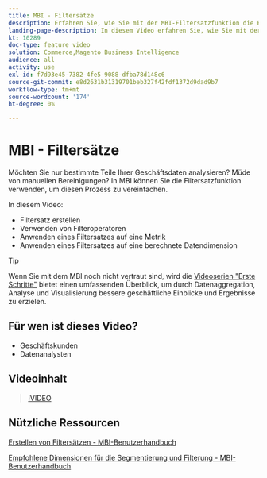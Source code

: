 ```yaml
---
title: MBI - Filtersätze
description: Erfahren Sie, wie Sie mit der MBI-Filtersatzfunktion die Berichterstellung für Geschäftsdaten für Adobe Commerce und Magento Open Source vereinfachen.
landing-page-description: In diesem Video erfahren Sie, wie Sie mit der Funktion "MBI-Filtersätze"die Berichterstellung für Geschäftsdaten vereinfachen.
kt: 10289
doc-type: feature video
solution: Commerce,Magento Business Intelligence
audience: all
activity: use
exl-id: f7d93e45-7382-4fe5-9088-dfba78d148c6
source-git-commit: e8d2631b31319701beb327f42fdf1372d9dad9b7
workflow-type: tm+mt
source-wordcount: '174'
ht-degree: 0%

---
```


# MBI - Filtersätze

Möchten Sie nur bestimmte Teile Ihrer Geschäftsdaten analysieren? Müde von manuellen Bereinigungen? In MBI können Sie die Filtersatzfunktion verwenden, um diesen Prozess zu vereinfachen.

In diesem Video:

- Filtersatz erstellen
- Verwenden von Filteroperatoren
- Anwenden eines Filtersatzes auf eine Metrik
- Anwenden eines Filtersatzes auf eine berechnete Datendimension

>[!TIP]
>
>Wenn Sie mit dem MBI noch nicht vertraut sind, wird die [Videoserien &quot;Erste Schritte&quot;](1-overview.md) bietet einen umfassenden Überblick, um durch Datenaggregation, Analyse und Visualisierung bessere geschäftliche Einblicke und Ergebnisse zu erzielen.

## Für wen ist dieses Video?

- Geschäftskunden
- Datenanalysten

## Videoinhalt

>[!VIDEO](https://video.tv.adobe.com/v/342408?quality=12&learn=on)

## Nützliche Ressourcen

[Erstellen von Filtersätzen - MBI-Benutzerhandbuch](https://experienceleague.adobe.com/docs/commerce-business-intelligence/mbi/build/reports/ess-manage-data-filters.html)

[Empfohlene Dimensionen für die Segmentierung und Filterung - MBI-Benutzerhandbuch](https://experienceleague.adobe.com/docs/commerce-business-intelligence/mbi/best-practices/data/segment-filter.html)
